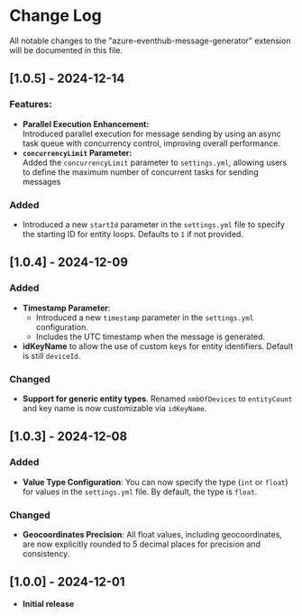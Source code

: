 # Change Log

All notable changes to the "azure-eventhub-message-generator" extension will be documented in this file.

## [1.0.5] - 2024-12-14
### Features:
- **Parallel Execution Enhancement:**  
  Introduced parallel execution for message sending by using an async task queue with concurrency control, improving overall performance.
- **`concurrencyLimit` Parameter:**  
  Added the `concurrencyLimit` parameter to `settings.yml`, allowing users to define the maximum number of concurrent tasks for sending messages

### Added
- Introduced a new `startId` parameter in the `settings.yml` file to specify the starting ID for entity loops. Defaults to `1` if not provided.


## [1.0.4] - 2024-12-09
### Added
- **Timestamp Parameter**: 
  - Introduced a new `timestamp` parameter in the `settings.yml` configuration. 
  - Includes the UTC timestamp when the message is generated.
- **idKeyName** to allow the use of custom keys for entity identifiers. Default is still `deviceId`.

### Changed
- **Support for generic entity types**. Renamed `nmbOfDevices` to `entityCount` and key name is now customizable via `idKeyName`.


## [1.0.3] - 2024-12-08
### Added
- **Value Type Configuration**: You can now specify the type (`int` or `float`) for values in the `settings.yml` file. By default, the type is `float`.

### Changed
- **Geocoordinates Precision**: All float values, including geocoordinates, are now explicitly rounded to 5 decimal places for precision and consistency.

## [1.0.0] - 2024-12-01

- **Initial release**